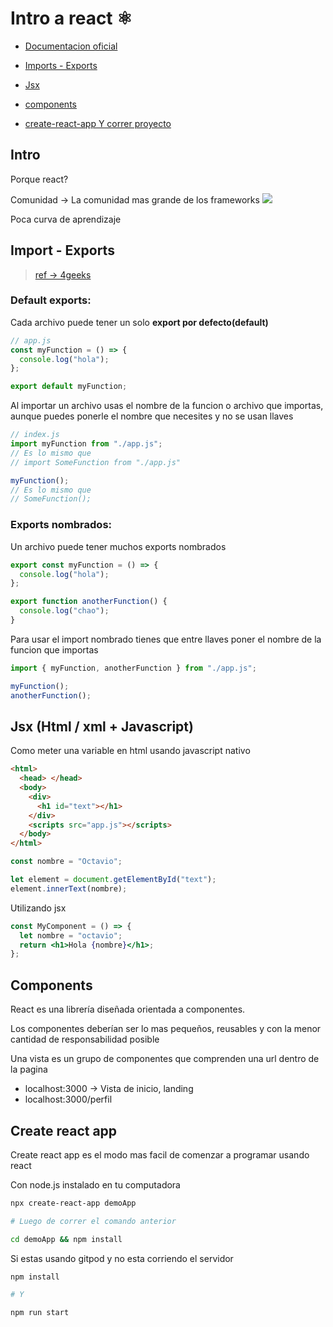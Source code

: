 # Intro a react ⚛️

- [Documentacion oficial](https://es.reactjs.org/docs/getting-started.html)

- [Imports - Exports](#import---exports)

- [Jsx](#)

- [components](#)

- [create-react-app Y correr proyecto](#create-react-app)

## Intro

Porque react?

Comunidad -> La comunidad mas grande de los frameworks
<img src="./statistics.png" />

Poca curva de aprendizaje

## Import - Exports

> [ref -> 4geeks](https://4geeks.com/syllabus/caracas-pt-40/read/javascript-import)

### Default exports:

Cada archivo puede tener un solo **export por defecto(default)**

```js
// app.js
const myFunction = () => {
  console.log("hola");
};

export default myFunction;
```

Al importar un archivo usas el nombre de la funcion o archivo que importas, aunque puedes ponerle el nombre que necesites y no se usan llaves

```js
// index.js
import myFunction from "./app.js";
// Es lo mismo que
// import SomeFunction from "./app.js"

myFunction();
// Es lo mismo que
// SomeFunction();
```

### Exports nombrados:

Un archivo puede tener muchos exports nombrados

```js
export const myFunction = () => {
  console.log("hola");
};

export function anotherFunction() {
  console.log("chao");
}
```

Para usar el import nombrado tienes que entre llaves poner el nombre de la funcion que importas

```js
import { myFunction, anotherFunction } from "./app.js";

myFunction();
anotherFunction();
```

## Jsx (Html / xml + Javascript)

Como meter una variable en html usando javascript nativo

```html
<html>
  <head> </head>
  <body>
    <div>
      <h1 id="text"></h1>
    </div>
    <scripts src="app.js"></scripts>
  </body>
</html>
```

```js
const nombre = "Octavio";

let element = document.getElementById("text");
element.innerText(nombre);
```

Utilizando jsx

```jsx
const MyComponent = () => {
  let nombre = "octavio";
  return <h1>Hola {nombre}</h1>;
};
```

## Components

React es una librería diseñada orientada a componentes.

Los componentes deberían ser lo mas pequeños, reusables y con la menor cantidad de
responsabilidad posible

Una vista es un grupo de componentes que comprenden una url dentro de la pagina

- localhost:3000 -> Vista de inicio, landing
- localhost:3000/perfil

## Create react app

Create react app es el modo mas facil de comenzar a programar usando react

Con node.js instalado en tu computadora

```bash
npx create-react-app demoApp

# Luego de correr el comando anterior

cd demoApp && npm install
```

Si estas usando gitpod y no esta corriendo el servidor

```bash
npm install

# Y

npm run start
```
